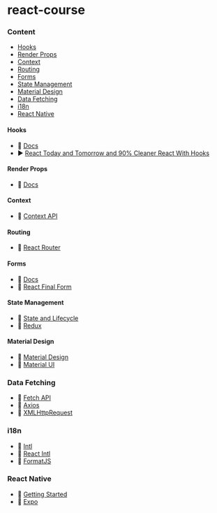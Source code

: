 # react-course

### Content

- [Hooks](#hooks)
- [Render Props](#render-props)
- [Context](#context)
- [Routing](#routing)
- [Forms](#forms)
- [State Management](#state-management)
- [Material Design](#material-design)
- [Data Fetching](#data-fetching)
- [i18n](#i18n)
- [React Native](#react-native)

#### Hooks

- 📃 [Docs](https://en.reactjs.org/docs/hooks-intro.html)
- ▶️ [React Today and Tomorrow and 90% Cleaner React With Hooks](https://www.youtube.com/watch?v=dpw9EHDh2bM)

#### Render Props

- 📃 [Docs](https://en.reactjs.org/docs/render-props.html)

#### Context

- 📃 [Context API](https://en.reactjs.org/docs/context.html)

#### Routing

- 📃 [React Router](https://reacttraining.com/react-router/web/guides/quick-start)

#### Forms

- 📃 [Docs](https://en.reactjs.org/docs/forms.html)
- 📃 [React Final Form](https://github.com/final-form/react-final-form)

#### State Management

- 📃 [State and Lifecycle](https://en.reactjs.org/docs/state-and-lifecycle.html)
- 📃 [Redux](https://redux.js.org/)

#### Material Design

- 📃 [Material Design](https://material.io/design/)
- 📃 [Material UI](https://material-ui.com/)

### Data Fetching

- 📃 [Fetch API](https://developer.mozilla.org/en-US/docs/Web/API/Fetch_API)
- 📃 [Axios](https://github.com/axios/axios)
- 📃 [XMLHttpRequest](https://developer.mozilla.org/en-US/docs/Web/API/XMLHttpRequest)

### i18n

- 📃 [Intl](https://developer.mozilla.org/en-US/docs/Web/JavaScript/Reference/Global_Objects/Intl)
- 📃 [React Intl](https://github.com/formatjs/react-intl)
- 📃 [FormatJS](https://formatjs.io/)

### React Native

- 📃 [Getting Started](https://facebook.github.io/react-native/docs/getting-started)
- 📃 [Expo](https://expo.io/)

